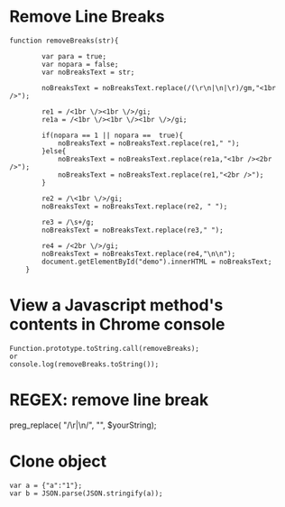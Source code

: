 # Remove Line Breaks
```
function removeBreaks(str){

        var para = true;
        var nopara = false;
        var noBreaksText = str;

        noBreaksText = noBreaksText.replace(/(\r\n|\n|\r)/gm,"<1br />");

        re1 = /<1br \/><1br \/>/gi;
        re1a = /<1br \/><1br \/><1br \/>/gi;

        if(nopara == 1 || nopara ==  true){
            noBreaksText = noBreaksText.replace(re1," ");
        }else{
            noBreaksText = noBreaksText.replace(re1a,"<1br /><2br />");
            noBreaksText = noBreaksText.replace(re1,"<2br />");
        }

        re2 = /\<1br \/>/gi;
        noBreaksText = noBreaksText.replace(re2, " ");

        re3 = /\s+/g;
        noBreaksText = noBreaksText.replace(re3," ");

        re4 = /<2br \/>/gi;
        noBreaksText = noBreaksText.replace(re4,"\n\n");
        document.getElementById("demo").innerHTML = noBreaksText;
    }
```

# View a Javascript method's contents in Chrome console
```
Function.prototype.toString.call(removeBreaks);
or
console.log(removeBreaks.toString());
```

# REGEX: remove line break
preg_replace( "/\r|\n/", "", $yourString);

# Clone object
```
var a = {"a":"1"};
var b = JSON.parse(JSON.stringify(a));
```

